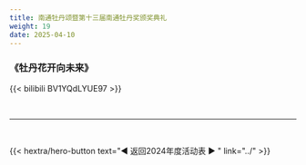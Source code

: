 ```yaml
---
title: 南通牡丹颂暨第十三届南通牡丹奖颁奖典礼
weight: 19
date: 2025-04-10
---
```


### 《牡丹花开向未来》

{{< bilibili BV1YQdLYUE97 >}}

<br>
<hr>
<br>

{{< hextra/hero-button text="◀ 返回2024年度活动表 ▶ " link="../" >}}
